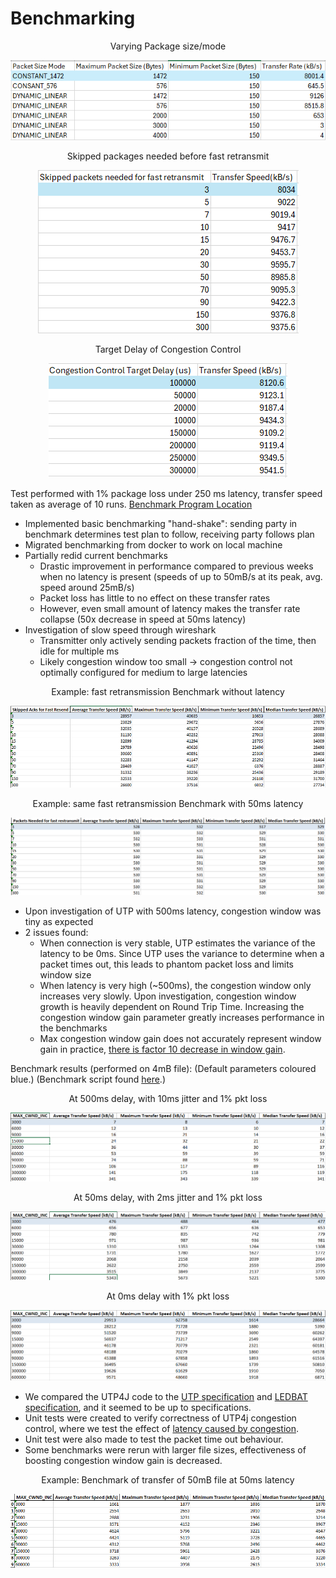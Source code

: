 # Benchmarking
<div style="text-align: center;">
    <p>Varying Package size/mode</p>
    <img src="images/bm1.png" alt="Varying Package size/mode"><br>
    <p>Skipped packages needed before fast retransmit</p>
    <img src="images/bm2.png" alt="Skipped packages needed before fast retransmit"><br>
    <p>Target Delay of Congestion Control</p>
    <img src="images/bm3.png" alt="Target Delay of Congestion Control">
</div>

Test performed with 1% package loss under 250 ms latency, transfer speed taken as average of 10 runs.
[Benchmark Program Location](https://github.com/iiljkic/utp4j/blob/master/src/main/java/net/utp4j/examples/configtest/ConfigTestWrite.java)

- Implemented basic benchmarking "hand-shake": sending party in benchmark determines test plan to follow, receiving party follows plan
- Migrated benchmarking from docker to work on local machine
- Partially redid current benchmarks
  - Drastic improvement in performance compared to previous weeks when no latency is present (speeds of up to 50mB/s at its peak, avg. speed around 25mB/s)
  - Packet loss has little to no effect on these transfer rates
  - However, even small amount of latency makes the transfer rate collapse (50x decrease in speed at 50ms latency)
- Investigation of slow speed through wireshark
  - Transmitter only actively sending packets fraction of the time, then idle for multiple ms
  - Likely congestion window too small -> congestion control not optimally configured for medium to large latencies

<div style="text-align: center;">
    <p>Example: fast retransmission Benchmark without latency</p>
    <img src="images/bm4.png" alt="Fast retransmission Benchmark without latency"><br>
    <p>Example: same fast retransmission Benchmark with 50ms latency</p>
    <img src="images/bm5.png" alt="Same fast retransmission Benchmark with 50ms latency"><br>
</div>

- Upon investigation of UTP with 500ms latency, congestion window was tiny as expected
- 2 issues found:
  - When connection is very stable, UTP estimates the variance of the latency to be 0ms. Since UTP uses the variance to determine when a packet times out, this leads to phantom packet loss and limits window size
  - When latency is very high (~500ms), the congestion window only increases very slowly. Upon investigation, congestion window growth is heavily dependent on Round Trip Time. Increasing the congestion window gain parameter greatly increases performance in the benchmarks
  - Max congestion window gain does not accurately represent window gain in practice, [there is factor 10 decrease in window gain](https://github.com/PieterCarton/utp4j/blob/7bd348b8ca849d6c4ab2327fdd4a22ed23082bcf/src/main/java/net/utp4j/channels/impl/alg/UtpAlgorithm.java#L223).
 
 
Benchmark results (performed on 4mB file):
(Default parameters coloured blue.)
(Benchmark script found [here](https://github.com/PieterCarton/UTPBenchmark/blob/186d5a8a10a0e6afb857330ed2d96cdbaac05663/benchmark.bash).)

<div style="text-align: center;">
    <p>At 500ms delay, with 10ms jitter and 1% pkt loss</p>
    <img src="images/bm6.png" alt="At 500ms delay, with 10ms jitter and 1% pkt loss"><br>
    <p>At 50ms delay, with 2ms jitter and 1% pkt loss</p>
    <img src="images/bm7.png" alt="At 50ms delay, with 2ms jitter and 1% pkt loss"><br>
    <p>At 0ms delay with 1% pkt loss</p>
    <img src="images/bm8.png" alt="At 0ms delay with 1% pkt loss">
</div>

- We compared the UTP4J code to the [UTP specification](https://www.bittorrent.org/beps/bep_0029.html) and [LEDBAT specification](https://datatracker.ietf.org/doc/html/rfc6817#section-3.1), and it seemed to be up to specifications.
- Unit tests were created to verify correctness of UTP4j congestion control, where we test the effect of [latency caused by congestion](https://github.com/PieterCarton/utp4j/blob/master/src/test/java/net/utp4j/channels/impl/alg/LatencyFactorTest.java).
- Unit test were also made to test the packet time out behaviour.
- Some benchmarks were rerun with larger file sizes, effectiveness of boosting congestion window gain is decreased.

<div style="text-align: center;">
    <p>Example: Benchmark of transfer of 50mB file at 50ms latency</p>
    <img src="images/bm9.png" alt="Benchmark of transfer of 50mB file at 50ms latency"><br>
</div>
